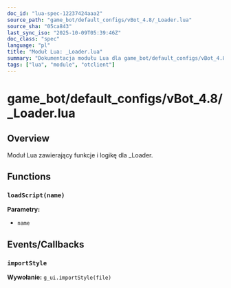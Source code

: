 ```yaml
---
doc_id: "lua-spec-12237424aaa2"
source_path: "game_bot/default_configs/vBot_4.8/_Loader.lua"
source_sha: "05ca843"
last_sync_iso: "2025-10-09T05:39:46Z"
doc_class: "spec"
language: "pl"
title: "Moduł Lua: _Loader.lua"
summary: "Dokumentacja modułu Lua dla game_bot/default_configs/vBot_4.8/_Loader.lua"
tags: ["lua", "module", "otclient"]
---
```


# game_bot/default_configs/vBot_4.8/_Loader.lua

## Overview

Moduł Lua zawierający funkcje i logikę dla _Loader.

## Functions

### `loadScript(name)`

**Parametry:**

- `name`

## Events/Callbacks

### `importStyle`

**Wywołanie:** `g_ui.importStyle(file)`
